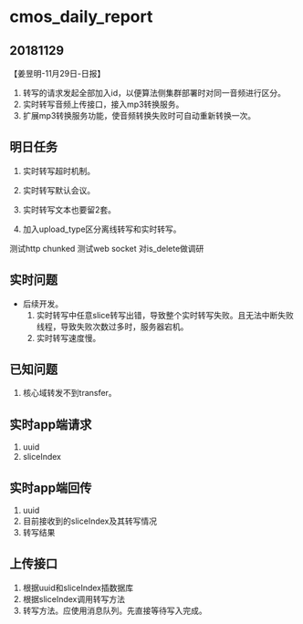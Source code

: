 # cmos_daily_report

## 20181129
【姜昱明-11月29日-日报】
1. 转写的请求发起全部加入id，以便算法侧集群部署时对同一音频进行区分。
2. 实时转写音频上传接口，接入mp3转换服务。
3. 扩展mp3转换服务功能，使音频转换失败时可自动重新转换一次。

## 明日任务
1. 实时转写超时机制。
2. 实时转写默认会议。
3. 实时转写文本也要留2套。

1. 加入upload_type区分离线转写和实时转写。

测试http chunked
测试web socket
对is_delete做调研

## 实时问题

- 后续开发。
    1. 实时转写中任意slice转写出错，导致整个实时转写失败。且无法中断失败线程，导致失败次数过多时，服务器宕机。
    2. 实时转写速度慢。

## 已知问题

1. 核心域转发不到transfer。

## 实时app端请求

1. uuid
2. sliceIndex

## 实时app端回传

1. uuid
2. 目前接收到的sliceIndex及其转写情况
3. 转写结果

## 上传接口

1. 根据uuid和sliceIndex插数据库
2. 根据sliceIndex调用转写方法
3. 转写方法。应使用消息队列。先直接等待写入完成。
